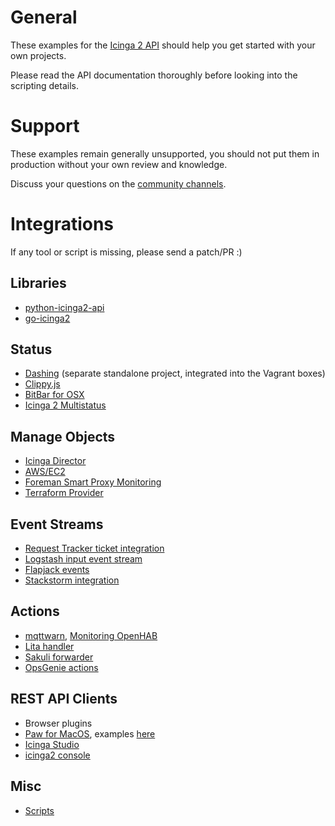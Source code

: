 # General

These examples for the [Icinga 2 API](http://docs.icinga.org/icinga2/latest/doc/module/icinga2/chapter/icinga2-api#icinga2-api)
should help you get started with your own projects.

Please read the API documentation thoroughly before looking
into the scripting details.

# Support

These examples remain generally unsupported, you should not put them in
production without your own review and knowledge.

Discuss your questions on the [community channels](https://www.icinga.org/community/).

# Integrations

If any tool or script is missing, please send a patch/PR :)

## Libraries

* [python-icinga2-api](https://pypi.python.org/pypi/python-icinga2api)
* [go-icinga2](https://github.com/xert/go-icinga2)

## Status

* [Dashing](https://github.com/icinga/dashing-icinga2) (separate standalone project, integrated into the Vagrant boxes)
* [Clippy.js](clippy.js/)
* [BitBar for OSX](https://getbitbar.com/plugins/Dev/Icinga2/icinga2.24m.py)
* [Icinga 2 Multistatus](https://chrome.google.com/webstore/detail/icinga-multi-status/khabbhcojgkibdeipanmiphceeoiijal/related)

## Manage Objects

* [Icinga Director](https://www.icinga.org/products/icinga-web-2-modules/)
* [AWS/EC2](aws-ec2/)
* [Foreman Smart Proxy Monitoring](https://github.com/theforeman/smart_proxy_monitoring)
* [Terraform Provider](https://github.com/lrsmith/terraform-provider-icinga2)

## Event Streams

* [Request Tracker ticket integration](https://github.com/bytemine/icinga2rt)
* [Logstash input event stream](https://github.com/bobapple/logstash-input-icinga_eventstream)
* [Flapjack events](https://github.com/sol1/flapjack-icinga2)
* [Stackstorm integration](https://github.com/StackStorm-Exchange/stackstorm-icinga2)

## Actions

* [mqttwarn](https://github.com/jpmens/mqttwarn#icinga2), [Monitoring OpenHAB](https://community.openhab.org/t/monitoring-openhab-using-icinga2/13461)
* [Lita handler](https://github.com/tuxmea/lita-icinga2)
* [Sakuli forwarder](http://sakuli.readthedocs.io/en/dev/forwarder-icinga2api/)
* [OpsGenie actions](https://www.opsgenie.com/docs/integrations/icinga2-integration)


## REST API Clients

* Browser plugins
* [Paw for MacOS](https://paw.cloud), examples [here](paw/)
* [Icinga Studio](http://docs.icinga.org/icinga2/latest/doc/module/icinga2/toc#!/icinga2/latest/doc/module/icinga2/chapter/icinga2-api#icinga2-api-clients-icinga-studio)
* [icinga2 console](http://docs.icinga.org/icinga2/latest/doc/module/icinga2/toc#!/icinga2/latest/doc/module/icinga2/chapter/icinga2-api#icinga2-api-clients-cli-console)

## Misc

* [Scripts](scripts/)

